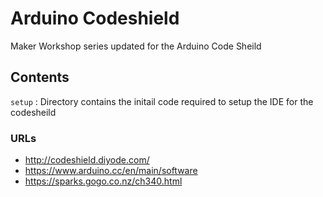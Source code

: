 

# Arduino Codeshield
Maker Workshop series updated for the Arduino Code Sheild

## Contents

`setup`
:    Directory contains the initail code required to setup the IDE for the codesheild

### URLs

- http://codeshield.diyode.com/  
- https://www.arduino.cc/en/main/software  
- https://sparks.gogo.co.nz/ch340.html  

